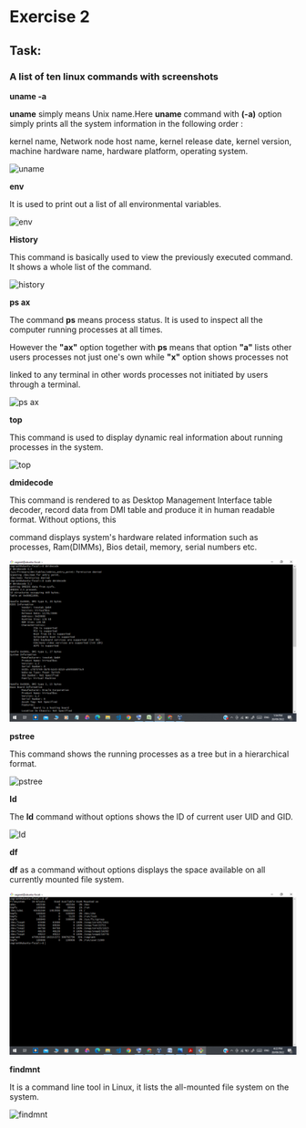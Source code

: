 # Exercise 2

## Task:

### A list of ten linux commands with screenshots


**uname -a**

**uname** simply means Unix name.Here **uname** command with **(-a)** option simply prints all the system information in the following order : 

kernel name, Network node host name, kernel release date, kernel version, machine hardware name, hardware platform, operating system.

![uname]()



**env**

It is used to print out a list of all environmental variables. 

![env]()



**History**

This command is basically used to view the previously executed command. It shows a whole list of the command. 

![history]()




**ps ax** 

The command **ps** means process status. It is used to inspect all the computer running processes at all times. 

However the **"ax"** option together with **ps** means that option  **"a"** lists other users processes not just one's own while **"x"** option shows processes not

linked to any terminal in other words processes not initiated by users through a terminal. 

![ps ax]()



**top** 

This command is used to display dynamic real information about running processes in the system.


![top]()



**dmidecode** 

This command is rendered to as Desktop Management Interface table decoder, record data from DMI table and produce it in human readable format. Without options, this 

command displays system's hardware related information such as processes, Ram(DIMMs), Bios detail, memory, serial numbers etc. 

![dmidecode](https://github.com/Dev-Edidiong/Altschool-Cloud-Exercises-Project/blob/949ebdc6c3b62cbc109a452b782f31be9dc1c59c/Exercise_2/demidecode.png)



**pstree**

This command shows the running processes as a tree but in a hierarchical format. 

![pstree]()



**Id**

The **Id** command without options shows the ID of current user UID and GID.

![Id]()



**df**

**df** as a command without options displays the space available on all currently mounted file system.

![df](https://github.com/Dev-Edidiong/Altschool-Cloud-Exercises-Project/blob/c01887a2db78caa5ee0fa40bd83c6fe09b1c3f6b/Exercise_2/df.png)



**findmnt**

It is a command line tool in Linux, it lists the all-mounted file system on the system. 

![findmnt]()


